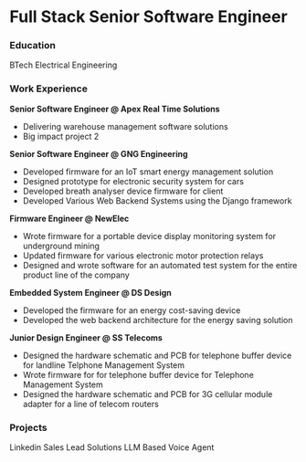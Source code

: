 # Full Stack Senior Software Engineer

### Education
BTech Electrical Engineering

### Work Experience
**Senior Software Engineer @ Apex Real Time Solutions**
- Delivering warehouse management software solutions
- Big impact project 2

**Senior Software Engineer @ GNG Engineering**
- Developed firmware for an IoT smart energy management solution
- Designed prototype for electronic security system for cars
- Developed breath analyser device firmware for client
- Developed Various Web Backend Systems using the Django framework

**Firmware Engineer @ NewElec**
- Wrote firmware for a portable device display monitoring system for underground mining
- Updated firmware for various electronic motor protection relays
- Designed and wrote software for an automated test system for the entire product line of the company

**Embedded System Engineer @ DS Design**
- Developed the firmware for an energy cost-saving device
- Developed the web backend architecture for the energy saving solution

**Junior Design Engineer @ SS Telecoms**
- Designed the hardware schematic and PCB for telephone buffer device for landline Telphone Management System
- Wrote firmware for for telephone buffer device for Telephone Management System
- Designed the hardware schematic and PCB for 3G cellular module adapter for a line of telecom routers

### Projects
Linkedin Sales Lead Solutions
LLM Based Voice Agent


